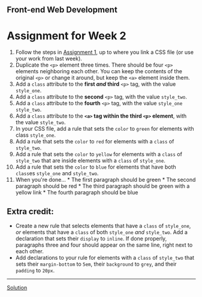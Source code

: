 ## Front-end Web Development

# Assignment for Week 2

1.  Follow the steps in [Assignment 1](https://github.com/JeffreyATW/fwd-assignments/blob/master/series8/class1/assignment.md), up to where you link a CSS file (or use your work from last week).
2.  Duplicate the `<p>` element three times. There should be four `<p>` elements neighboring each other. You can keep the contents of the original `<p>` or change it around, but keep the `<a>` element inside them.
3.  Add a `class` attribute to the **first _and_ third** `<p>` tag, with the value `style_one`.
4.  Add a `class` attribute to the **second** `<p>` tag, with the value `style_two`.
5.  Add a `class` attribute to the **fourth** `<p>` tag, with the value `style_one style_two`.
6.  Add a `class` attribute to the **`<a>` tag within the third `<p>` element**, with the value `style_two`.
7.  In your CSS file, add a rule that sets the `color` to `green` for elements with class `style_one`.
8.  Add a rule that sets the `color` to `red` for elements with a `class` of `style_two`.
9.  Add a rule that sets the `color` to `yellow` for elements with a `class` of `style_two` that are inside elements with a `class` of `style_one`.
10.  Add a rule that sets the `color` to `blue` for elements that have both `class`es `style_one` and `style_two`.
11.  When you're done...
    *   The first paragraph should be green
    *   The second paragraph should be red
    *   The third paragraph should be green with a yellow link
    *   The fourth paragraph should be blue

## Extra credit:

*   Create a new rule that selects elements that have a `class` of `style_one`, _or_ elements that have a `class` of both `style_one` _and_ `style_two`. Add a declaration that sets their `display` to `inline`. If done properly, paragraphs three and four should appear on the same line, right next to each other.
*   Add declarations to your rule for elements with a `class` of `style_two` that sets their `margin-bottom` to `5em`, their `background` to `grey`, and their `padding` to `20px`.

* * *

[Solution](http://jeffreyatw.github.io/fwd/series8/class2/solution/)
